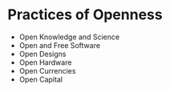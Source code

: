 # Practices of Openness

  * Open Knowledge and Science
  * Open and Free Software
  * Open Designs
  * Open Hardware
  * Open Currencies
  * Open Capital

